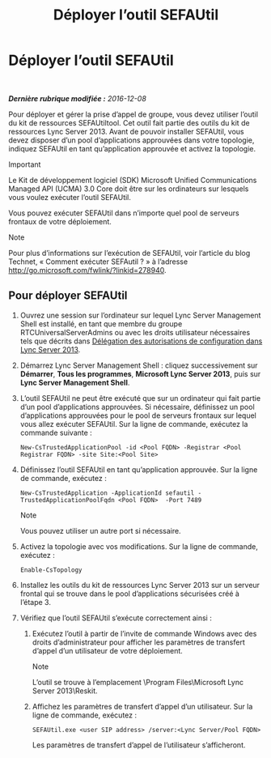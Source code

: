 ﻿---
title: Déployer l’outil SEFAUtil
TOCTitle: Déployer l’outil SEFAUtil
ms:assetid: fb556e50-88dd-4404-a3d5-be36f5ba41e6
ms:mtpsurl: https://technet.microsoft.com/fr-fr/library/JJ945659(v=OCS.15)
ms:contentKeyID: 53095579
ms.date: 12/10/2016
mtps_version: v=OCS.15
ms.translationtype: HT
---

# Déployer l’outil SEFAUtil

 

_**Dernière rubrique modifiée :** 2016-12-08_

Pour déployer et gérer la prise d’appel de groupe, vous devez utiliser l’outil du kit de ressources SEFAUtiltool. Cet outil fait partie des outils du kit de ressources Lync Server 2013. Avant de pouvoir installer SEFAUtil, vous devez disposer d’un pool d’applications approuvées dans votre topologie, indiquez SEFAUtil en tant qu’application approuvée et activez la topologie.

> [!important]  
> Le Kit de développement logiciel (SDK) Microsoft Unified Communications Managed API (UCMA) 3.0 Core doit être sur les ordinateurs sur lesquels vous voulez exécuter l’outil SEFAUtil.

Vous pouvez exécuter SEFAUtil dans n’importe quel pool de serveurs frontaux de votre déploiement.

> [!note]  
> Pour plus d’informations sur l’exécution de SEFAUtil, voir l’article du blog Technet, « Comment exécuter SEFAutil ? » à l’adresse <a href="http://go.microsoft.com/fwlink/?linkid=278940" class="uri">http://go.microsoft.com/fwlink/?linkid=278940</a>.

## Pour déployer SEFAUtil

1.  Ouvrez une session sur l’ordinateur sur lequel Lync Server Management Shell est installé, en tant que membre du groupe RTCUniversalServerAdmins ou avec les droits utilisateur nécessaires tels que décrits dans [Délégation des autorisations de configuration dans Lync Server 2013](lync-server-2013-delegate-setup-permissions.md).

2.  Démarrez Lync Server Management Shell : cliquez successivement sur **Démarrer**, **Tous les programmes**, **Microsoft Lync Server 2013**, puis sur **Lync Server Management Shell**.

3.  L’outil SEFAUtil ne peut être exécuté que sur un ordinateur qui fait partie d’un pool d’applications approuvées. Si nécessaire, définissez un pool d’applications approuvées pour le pool de serveurs frontaux sur lequel vous allez exécuter SEFAUtil. Sur la ligne de commande, exécutez la commande suivante :
    
        New-CsTrustedApplicationPool -id <Pool FQDN> -Registrar <Pool Registrar FQDN> -site Site:<Pool Site>

4.  Définissez l’outil SEFAUtil en tant qu’application approuvée. Sur la ligne de commande, exécutez :
    
        New-CsTrustedApplication -ApplicationId sefautil -TrustedApplicationPoolFqdn <Pool FQDN>  -Port 7489
    
    > [!note]  
    > Vous pouvez utiliser un autre port si nécessaire.

5.  Activez la topologie avec vos modifications. Sur la ligne de commande, exécutez :
    
        Enable-CsTopology

6.  Installez les outils du kit de ressources Lync Server 2013 sur un serveur frontal qui se trouve dans le pool d’applications sécurisées créé à l’étape 3.

7.  Vérifiez que l’outil SEFAUtil s’exécute correctement ainsi :
    
    1.  Exécutez l’outil à partir de l’invite de commande Windows avec des droits d’administrateur pour afficher les paramètres de transfert d’appel d’un utilisateur de votre déploiement.
        
        > [!note]  
        > L’outil se trouve à l’emplacement \Program Files\Microsoft Lync Server 2013\Reskit.    
    2.  Affichez les paramètres de transfert d’appel d’un utilisateur. Sur la ligne de commande, exécutez :
        
            SEFAUtil.exe <user SIP address> /server:<Lync Server/Pool FQDN>
        
        Les paramètres de transfert d’appel de l’utilisateur s’afficheront.

